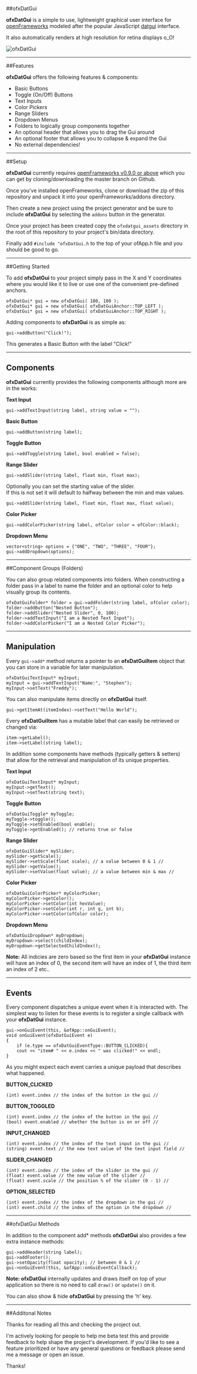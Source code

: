 ##ofxDatGui

**ofxDatGui** is a simple to use, lightweight graphical user interface for [openFrameworks](http://openframeworks.cc/) modeled after the popular JavaScript  [datgui](http://workshop.chromeexperiments.com/examples/gui/) interface.  

It also automatically renders at high resolution for retina displays o_O!

![ofxDatGui](./img/ofxdatgui_02.png?raw=true)

---

##Features

**ofxDatGui** offers the following features & components:

* Basic Buttons
* Toggle (On/Off) Buttons
* Text Inputs
* Color Pickers
* Range Sliders
* Dropdown Menus
* Folders to logically group components together
* An optional header that allows you to drag the Gui around
* An optional footer that allows you to collapse & expand the Gui
* No external dependencies!

---

##Setup

**ofxDatGui** currently requires [openFrameworks v0.9.0 or above](https://github.com/openframeworks/openFrameworks) which you can get by cloning/downloading the master branch on Github.

Once you've installed openFrameworks, clone or download the zip of this repository and unpack it into your openFrameworks/addons directory.

Then create a new project using the project generator and be sure to include **ofxDatGui** by selecting the ```addons``` button in the generator.

Once your project has been created copy the ```ofxdatgui_assets``` directory in the root of this repository to your project's bin/data directory.

Finally add ```#include "ofxDatGui.h``` to the top of your ofApp.h file and you should be good to go.

---

##Getting Started

To add **ofxDatGui** to your project simply pass in the X and Y coordinates where you would like it to live or use one of the convenient pre-defined anchors.

	ofxDatGui* gui = new ofxDatGui( 100, 100 );
	ofxDatGui* gui = new ofxDatGui( ofxDatGuiAnchor::TOP_LEFT );
	ofxDatGui* gui = new ofxDatGui( ofxDatGuiAnchor::TOP_RIGHT );

Adding components to **ofxDatGui** is as simple as:

	gui->addButton("Click!");
	
This generates a Basic Button with the label "Click!"

---

## Components
 
**ofxDatGui** currently provides the following components although more are in the works:
  
**Text Input**
 
	gui->addTextInput(string label, string value = "");
  
**Basic Button**
	 	
	gui->addButton(string label);
	
**Toggle Button**

	gui->addToggle(string label, bool enabled = false);

**Range Slider**

	gui->addSlider(string label, float min, float max);
	
Optionally you can set the starting value of the slider.  
If this is not set it will default to halfway between the min and max values.

	gui->addSlider(string label, float min, float max, float value);
	
**Color Picker**	
	
	gui->addColorPicker(string label, ofColor color = ofColor::black);
	
**Dropdown Menu**
	
	vector<string> options = {"ONE", "TWO", "THREE", "FOUR"};
	gui->addDropdown(options);
	
---

##Component Groups (Folders)

You can also group related components into folders. When constructing a folder pass in a label to name the folder and an optional color to help visually group its contents.

	ofxDatGuiFolder* folder = gui->addFolder(string label, ofColor color);
	folder->addButton("Nested Button");
	folder->addSlider("Nested Slider", 0, 100);
	folder->addTextInput("I am a Nested Text Input");
	folder->addColorPicker("I am a Nested Color Picker");

---
	
## Manipulation

Every ``gui->add*`` method returns a pointer to an **ofxDatGuiItem** object that you can store in a variable for later manipulation.

	ofxDatGuiTextInput* myInput;
	myInput = gui->addTextInput("Name:", "Stephen");
	myInput->setText("Freddy");

You can also manipulate items directly on **ofxDatGui** itself. 

	gui->getItemAt(itemIndex)->setText("Hello World");	
Every **ofxDatGuiItem** has a mutable label that can easily be retrieved or changed via:

	item->getLabel();
	item->setLabel(string label);
	
In addition some components have methods (typically getters & setters) that allow for the retrieval and manipulation of its unique properties.
	
**Text Input**
 
	ofxDatGuiTextInput* myInput;
	myInput->getText();
	myInput->setText(string text);
	
**Toggle Button**

	ofxDatGuiToggle* myToggle;
	myToggle->toggle();
	myToggle->setEnabled(bool enable);
	myToggle->getEnabled(); // returns true or false

**Range Slider**

	ofxDatGuiSlider* mySlider;
	mySlider->getScale(); 
	mySlider->setScale(float scale); // a value between 0 & 1 //
	mySlider->getValue();
	mySlider->setValue(float value); // a value between min & max //

**Color Picker**
	
	ofxDatGuiColorPicker* myColorPicker;
	myColorPicker->getColor();
	myColorPicker->setColor(int hexValue);
	myColorPicker->setColor(int r, int g, int b);
	myColorPicker->setColor(ofColor color);
	
**Dropdown Menu**
	
	ofxDatGuiDropdown* myDropdown;
	myDropdown->select(childIndex);
	myDropdown->getSelectedChildIndex(); 
	
**Note:** All indicies are zero based so the first item in your  **ofxDatGui** instance will have an index of 0, the second item will have an index of 1, the third item an index of 2 etc..
	
---	
	
## Events

Every component dispatches a unique event when it is interacted with.
The simplest way to listen for these events is to register a single callback with your **ofxDatGui** instance.

    gui->onGuiEvent(this, &ofApp::onGuiEvent);
    void onGuiEvent(ofxDatGuiEvent e)
    {
	    if (e.type == ofxDatGuiEventType::BUTTON_CLICKED){
        cout << "item# " << e.index << " was clicked!" << endl;
    }

As you might expect each event carries a unique payload that describes what happened.

**BUTTON_CLICKED**

	(int) event.index // the index of the button in the gui //
         
**BUTTON_TOGGLED**
       
	(int) event.index // the index of the button in the gui //
	(bool) event.enabled // whether the button is on or off //

**INPUT_CHANGED**
        
	(int) event.index // the index of the text input in the gui //
	(string) event.text // the new text value of the text input field //

**SLIDER_CHANGED**

	(int) event.index // the index of the slider in the gui //
	(float) event.value // the new value of the slider //
	(float) event.scale // the position % of the slider (0 - 1) //

**OPTION_SELECTED**

	(int) event.index // the index of the dropdown in the gui //
	(int) event.child // the index of the option in the dropdown // 
	
---
		
##ofxDatGui Methods

In addition to the component add* methods **ofxDatGui** also provides a few extra instance methods:

	gui->addHeader(string label);
	gui->addFooter();
	gui->setOpacity(float opacity); // between 0 & 1 //
	gui->onGuiEvent(this, &ofApp::onGuiEventCallback);
 
**Note: ofxDatGui** internally updates and draws itself on top of your application so there is no need to call ``draw()`` or ``update()`` on it.
 
You can also show & hide **ofxDatGui** by pressing the 'h' key.

---

##Additonal Notes

Thanks for reading all this and checking the project out. 

I'm actively looking for people to help me beta test this and provide feedback to help shape the project's development. If you'd like to see a feature prioritized or have any general questions or feedback please send me a message or open an issue.

Thanks!